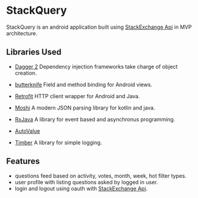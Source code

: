 # StackQuery

StackQuery is an android application built using [StackExchange Api](https://api.stackexchange.com/docs) in MVP architecture.

## Libraries Used

- [Dagger 2](http://google.github.io/dagger/) Dependency injection frameworks take charge of object creation.

- [butterknife](https://github.com/JakeWharton/butterknife) Field and method binding for Android views.

- [Retrofit](https://github.com/square/retrofit) HTTP client wrapper for Android and Java.

- [Moshi](http://google.github.io/dagger/) A modern JSON parsing library for kotlin and java.

- [RxJava](https://github.com/ReactiveX/RxJava) A library for event based and asynchronus programming.

- [AutoValue](https://github.com/google/auto)

- [Timber](https://github.com/JakeWharton/timber) A library for simple logging.

## Features

- questions feed based on activity, votes, month, week, hot filter types.
- user profile with listing questions asked by logged in user.
- login and logout using oauth with [StackExchange Api](https://api.stackexchange.com/docs).





